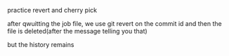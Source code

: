 practice revert and cherry pick

after qwuitting the job file, 
we use git revert on the commit id
and then the file is deleted(after the message telling you that)

but the history remains

